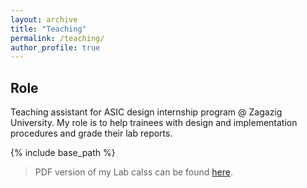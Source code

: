 ```yaml
---
layout: archive
title: "Teaching"
permalink: /teaching/
author_profile: true
---
```

## Role
Teaching assistant for ASIC design internship program @ Zagazig University. My role is to help trainees with design and implementation procedures and grade their lab reports.

{% include base_path %}
> PDF version of my Lab calss can be found [here](/files/ASIC_Design.pdf).

